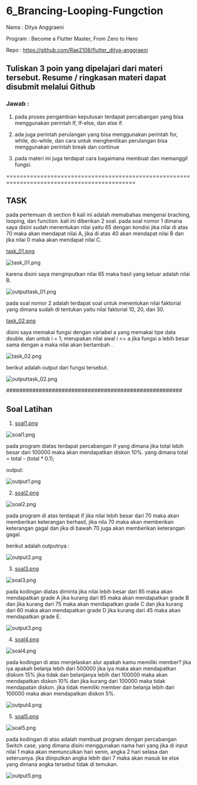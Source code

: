 # 6_Brancing-Looping-Fungction

Nama : Ditya Anggraeni

Program : Become a Flutter Master, From Zero to Hero

Repo : https://github.com/Rae2108/flutter_ditya-anggraeni

## Tuliskan 3 poin yang dipelajari dari materi tersebut. Resume / ringkasan materi dapat disubmit melalui Github

### Jawab : 

1. pada proses pengambian keputusan terdapat percabangan yang bisa menggunakan perintah If, If-else, dan else if.

2. ada juga perintah perulangan yang bisa menggunakan perintah for, while, do-while, dan cara untuk menghentikan perulangan bisa menggunakan perintah break dan continue

3. pada materi ini juga terdapat cara bagaimana membuat dan memanggil fungsi.

============================================================================================

## TASK 

pada pertemuan di section 6 kali ini adalah memabahas mengenai braching, looping, dan function. kali ini diberikan 2 soal. pada soal nomor 1 dimana saya disini sudah menentukan nilai yaitu 65 dengan kondisi jika nilai di atas 70 maka akan mendapat nilai A, jika di atas 40 akan mendapat nilai B dan jika nilai 0 maka akan mendapat nilai C. 

[task_01.png](./screenshot/task_01.png) 

![task_01.png](./screenshot/task_01.png) 

karena disini saya menginputkan nilai 65 maka hasil yang keluar adalah nilai B. 

![outputtask_01.png](./screenshot/outputtask_01.png) 


pada soal nomor 2 adalah terdapat soal untuk menentukan nilai faktorial yang dimana sudah di tentukan yaitu nilai faktorial 10, 20, dan 30. 

[task_02.png](./screenshot/task_02.png) 

disini saya memakai fungsi dengan variabel a yang memakai tipe data double. dan untuk i = 1; merupakan nilai awal i <= a jika fungsi a lebih besar sama dengan a maka nilai akan bertambah . 

![task_02.png](./screenshot/task_02.png) 

berikut adalah output dari fungsi tersebut. 

![outputtask_02.png](./screenshot/outputtask_02.png) 

######################################################

## Soal Latihan 

1.  [soal1.png](./screenshot/soal1.png) 

![soal1.png](./screenshot/soal1.png) 

 pada program diatas terdapat percabangan if yang dimana jika total lebih besar dari 100000 maka akan mendapatkan diskon 10%. yang dimana total = total - (total * 0.1);

output:

![output1.png](./screenshot/output1.png) 

2.   [soal2.png](./screenshot/soal2.png) 

![soal2.png](./screenshot/soal2.png)

pada program di atas terdapat if jika nilai lebih besar dari 70 maka akan memberikan keterangan berhasil, jika nila 70 maka akan memberikan keterangan gagal dan jika di bawah 70 juga akan memberikan keterangan gagal. 

berikut adalah outputnya : 

![output2.png](./screenshot/output2.png)

3.  [soal3.png](./screenshot/soal3.png) 

![soal3.png](./screenshot/soal3.png)

pada kodingan diatas diminta jika nilai lebih besar dari 85 maka akan mendapatkan grade A jika kurang dari 85 maka akan mendapatkan grade B dan jika kurang dari 75 maka akan mendapatkan grade C dan jika kurang dari 60 maka akan mendapatkan grade D jika kurang dari 45 maka akan mendapatkan grade E. 

![output3.png](./screenshot/output3.png)

4.  [soal4.png](./screenshot/soal4.png) 

![soal4.png](./screenshot/soal4.png)

pada kodingan di atas menjelaskan alur apakah kamu memiliki member? jika iya apakah belanja lebih dari 500000 jika iya maka akan mendapatkan diskom 15% jika tidak dan belanjanya lebih dari 100000 maka akan mendapatkan diskon 10% dan jika kurang dari 100000 maka tidak mendapatan diskon. jika tidak memiliki member dan belanja lebih dari 100000 maka akan mendapatkan diskon 5%. 

![output4.png](./screenshot/output4.png)

5.  [soal5.png](./screenshot/soal5.png) 

![soal5.png](./screenshot/soal5.png)

pada kodingan di atas adalah membuat program dengan percabangan Switch case, yang dimana disini menggunakan nama hari yang jika di input nilai 1 maka akan memunculkan hari senin, angka 2 hari selasa dan seterusnya. jika diinputkan angka lebih dari 7 maka akan masuk ke else yang dimana angka tersebut tidak di temukan. 

![output5.png](./screenshot/output5.png)